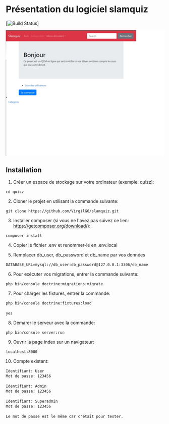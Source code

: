 # Présentation du logiciel slamquiz
[![Build Status](https://travis-ci.org/VirgilG6/slamquiz.svg?branch=master)]

![alt text](https://github.com/VirgilG6/slamquiz/blob/develop/assets/screenshot_home1.jpg)

## Installation
1. Créer un espace de stockage sur votre ordinateur (exemple: quizz):
```
cd quizz
```

2. Cloner le projet en utilisant la commande suivante: 
```
git clone https://github.com/VirgilG6/slamquiz.git
```

3. Installer composer (si vous ne l'avez pas suivez ce lien: https://getcomposer.org/download/):

```
composer install
```

4. Copier le fichier .env et renommer-le en .env.local

5. Remplacer db_user, db_password et db_name par vos données
```
DATABASE_URL=mysql://db_user:db_password@127.0.0.1:3306/db_name
```

6. Pour exécuter vos migrations, entrer la commande suivante:
```
php bin/console doctrine:migrations:migrate
```

7. Pour charger les fixtures, entrer la commande:
```
php bin/console doctrine:fixtures:load

yes
```

8. Démarer le serveur avec la commande:
```
php bin/console server:run
```

9. Ouvrir la page index sur un navigateur:
```
localhost:8000
```

10. Compte existant:
```
Identifiant: User
Mot de passe: 123456

Identifiant: Admin
Mot de passe: 123456

Identifiant: Superadmin
Mot de passe: 123456

Le mot de passe est le même car c'était pour tester.
```
